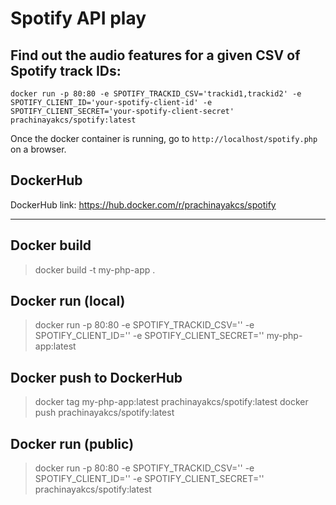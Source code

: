 # Spotify API play

## Find out the audio features for a given CSV of Spotify track IDs:

```
docker run -p 80:80 -e SPOTIFY_TRACKID_CSV='trackid1,trackid2' -e SPOTIFY_CLIENT_ID='your-spotify-client-id' -e SPOTIFY_CLIENT_SECRET='your-spotify-client-secret' prachinayakcs/spotify:latest
```

Once the docker container is running, go to `http://localhost/spotify.php` on a browser.


## DockerHub
DockerHub link: https://hub.docker.com/r/prachinayakcs/spotify

----


## Docker build
> docker build -t my-php-app .

## Docker run (local)
> docker run -p 80:80 -e SPOTIFY_TRACKID_CSV='' -e SPOTIFY_CLIENT_ID='' -e SPOTIFY_CLIENT_SECRET='' my-php-app:latest

## Docker push to DockerHub
> docker tag my-php-app:latest prachinayakcs/spotify:latest
> docker push prachinayakcs/spotify:latest

## Docker run (public)
> docker run -p 80:80 -e SPOTIFY_TRACKID_CSV='' -e SPOTIFY_CLIENT_ID='' -e SPOTIFY_CLIENT_SECRET='' prachinayakcs/spotify:latest
